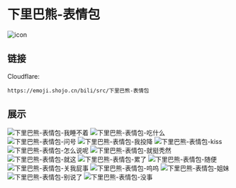 # 下里巴熊-表情包
![icon](https://emoji.shojo.cn/bili/src/下里巴熊-表情包/icon.png)
## 链接
Cloudflare:
```
https://emoji.shojo.cn/bili/src/下里巴熊-表情包
```
## 展示
![下里巴熊-表情包-我睡不着](https://emoji.shojo.cn/bili/src/下里巴熊-表情包/下里巴熊-表情包-我睡不着.png)
![下里巴熊-表情包-吃什么](https://emoji.shojo.cn/bili/src/下里巴熊-表情包/下里巴熊-表情包-吃什么.png)
![下里巴熊-表情包-问号](https://emoji.shojo.cn/bili/src/下里巴熊-表情包/下里巴熊-表情包-问号.png)
![下里巴熊-表情包-我投降](https://emoji.shojo.cn/bili/src/下里巴熊-表情包/下里巴熊-表情包-我投降.png)
![下里巴熊-表情包-kiss](https://emoji.shojo.cn/bili/src/下里巴熊-表情包/下里巴熊-表情包-kiss.png)
![下里巴熊-表情包-怎么说呢](https://emoji.shojo.cn/bili/src/下里巴熊-表情包/下里巴熊-表情包-怎么说呢.png)
![下里巴熊-表情包-就挺秃然](https://emoji.shojo.cn/bili/src/下里巴熊-表情包/下里巴熊-表情包-就挺秃然.png)
![下里巴熊-表情包-就这](https://emoji.shojo.cn/bili/src/下里巴熊-表情包/下里巴熊-表情包-就这.png)
![下里巴熊-表情包-累了](https://emoji.shojo.cn/bili/src/下里巴熊-表情包/下里巴熊-表情包-累了.png)
![下里巴熊-表情包-随便](https://emoji.shojo.cn/bili/src/下里巴熊-表情包/下里巴熊-表情包-随便.png)
![下里巴熊-表情包-关我屁事](https://emoji.shojo.cn/bili/src/下里巴熊-表情包/下里巴熊-表情包-关我屁事.png)
![下里巴熊-表情包-呜呜](https://emoji.shojo.cn/bili/src/下里巴熊-表情包/下里巴熊-表情包-呜呜.png)
![下里巴熊-表情包-姐妹](https://emoji.shojo.cn/bili/src/下里巴熊-表情包/下里巴熊-表情包-姐妹.png)
![下里巴熊-表情包-别说了](https://emoji.shojo.cn/bili/src/下里巴熊-表情包/下里巴熊-表情包-别说了.png)
![下里巴熊-表情包-没事](https://emoji.shojo.cn/bili/src/下里巴熊-表情包/下里巴熊-表情包-没事.png)
